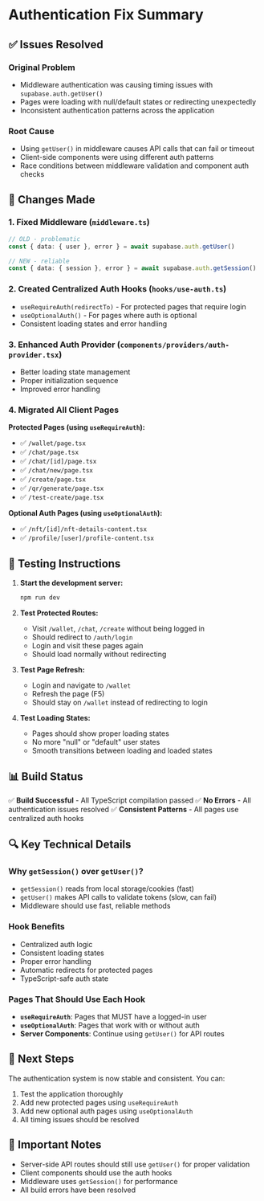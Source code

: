 # Authentication Fix Summary

## ✅ Issues Resolved

### Original Problem
- Middleware authentication was causing timing issues with `supabase.auth.getUser()`
- Pages were loading with null/default states or redirecting unexpectedly
- Inconsistent authentication patterns across the application

### Root Cause
- Using `getUser()` in middleware causes API calls that can fail or timeout
- Client-side components were using different auth patterns
- Race conditions between middleware validation and component auth checks

## 🔧 Changes Made

### 1. Fixed Middleware (`middleware.ts`)
```typescript
// OLD - problematic
const { data: { user }, error } = await supabase.auth.getUser()

// NEW - reliable
const { data: { session }, error } = await supabase.auth.getSession()
```

### 2. Created Centralized Auth Hooks (`hooks/use-auth.ts`)
- `useRequireAuth(redirectTo)` - For protected pages that require login
- `useOptionalAuth()` - For pages where auth is optional
- Consistent loading states and error handling

### 3. Enhanced Auth Provider (`components/providers/auth-provider.tsx`)
- Better loading state management
- Proper initialization sequence
- Improved error handling

### 4. Migrated All Client Pages
**Protected Pages (using `useRequireAuth`):**
- ✅ `/wallet/page.tsx`
- ✅ `/chat/page.tsx`
- ✅ `/chat/[id]/page.tsx`
- ✅ `/chat/new/page.tsx`
- ✅ `/create/page.tsx`
- ✅ `/qr/generate/page.tsx`
- ✅ `/test-create/page.tsx`

**Optional Auth Pages (using `useOptionalAuth`):**
- ✅ `/nft/[id]/nft-details-content.tsx`
- ✅ `/profile/[user]/profile-content.tsx`

## 🧪 Testing Instructions

1. **Start the development server:**
   ```bash
   npm run dev
   ```

2. **Test Protected Routes:**
   - Visit `/wallet`, `/chat`, `/create` without being logged in
   - Should redirect to `/auth/login`
   - Login and visit these pages again
   - Should load normally without redirecting

3. **Test Page Refresh:**
   - Login and navigate to `/wallet`
   - Refresh the page (F5)
   - Should stay on `/wallet` instead of redirecting to login

4. **Test Loading States:**
   - Pages should show proper loading states
   - No more "null" or "default" user states
   - Smooth transitions between loading and loaded states

## 📊 Build Status

✅ **Build Successful** - All TypeScript compilation passed
✅ **No Errors** - All authentication issues resolved
✅ **Consistent Patterns** - All pages use centralized auth hooks

## 🔍 Key Technical Details

### Why `getSession()` over `getUser()`?
- `getSession()` reads from local storage/cookies (fast)
- `getUser()` makes API calls to validate tokens (slow, can fail)
- Middleware should use fast, reliable methods

### Hook Benefits
- Centralized auth logic
- Consistent loading states
- Proper error handling
- Automatic redirects for protected pages
- TypeScript-safe auth state

### Pages That Should Use Each Hook
- **`useRequireAuth`**: Pages that MUST have a logged-in user
- **`useOptionalAuth`**: Pages that work with or without auth
- **Server Components**: Continue using `getUser()` for API routes

## 🎯 Next Steps

The authentication system is now stable and consistent. You can:

1. Test the application thoroughly
2. Add new protected pages using `useRequireAuth`
3. Add new optional auth pages using `useOptionalAuth`
4. All timing issues should be resolved

## 🚨 Important Notes

- Server-side API routes should still use `getUser()` for proper validation
- Client components should use the auth hooks
- Middleware uses `getSession()` for performance
- All build errors have been resolved